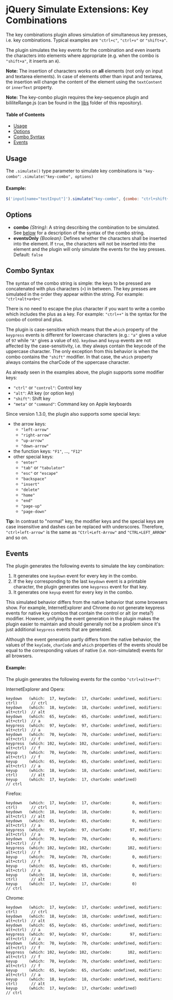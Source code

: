 jQuery Simulate Extensions: Key Combinations
============================================

The key combinations plugin allows simulation of simultaneous key presses, i.e. key combinations.
Typical examples are `"ctrl+c"`, `"ctrl+v"` or `"shift+a"`.

The plugin simulates the key events for the combination and even inserts the characters into elements
where appropriate (e.g. when the combo is `"shift+a"`, it inserts an `A`).

__Note:__ The insertion of characters works on **all** elements (not only on input and textarea elements).
In case of elements other than input and textarea, the insertion will change the content of the
element using the `textContent` or `innerText` property.

__Note:__ The key-combo plugin requires the key-sequence plugin and bililiteRange.js (can be found in the [libs](https://github.com/j-ulrich/jquery-simulate-ext/tree/master/libs) folder of this repository).

#### Table of Contents ####
- [Usage](#usage)
- [Options](#options)
- [Combo Syntax](#combo-syntax)
- [Events](#events)

Usage
-----
The `.simulate()` type parameter to simulate key combinations is `"key-combo"`: `.simulate("key-combo", options)`

#### Example: ####
```javascript
$('input[name="testInput"]').simulate("key-combo", {combo: "ctrl+shift+a"});
```

Options
-------
* __combo__ _{String}_: A string describing the combination to be simulated. See [below](#combo-syntax)
	for a description of the syntax of the combo string.
* __eventsOnly__ _{Boolean}_: Defines whether the characters shall be inserted into the element. If `true`,
	the characters will not be inserted into the element and the plugin will only simulate the events
	for the key presses. Default: `false`

Combo Syntax
------------
The syntax of the combo string is simple: the keys to be pressed are concatenated with plus characters (`+`)
in between. The key presses are simulated in the order they appear within the string.
For example: `"ctrl+alt+a+b+c"`

There is no need to escape the plus character if you want to write a combo which includes the plus as a key.
For example: `"ctrl++"` is the syntax for the combo of control and plus.

The plugin is case-sensitive which means that the `which` property of the `keypress` events is different
for lowercase characters (e.g.: `"a"` gives a value of `97` while `"A"` gives a value of `65`). `keydown`
and `keyup` events are not affected by the case-sensitivity, i.e. they always contain the keycode of
the uppercase character. The only exception from this behavior is when the combo contains the `"shift"`
modifier. In that case, the `which` property always contains the charCode of the uppercase character.

As already seen in the examples above, the plugin supports some modifier keys:
- `"ctrl"` or `"control"`: Control key
- `"alt"`: Alt key (or option key)
- `"shift"`: Shift key
- `"meta"` or `"command"`: Command key on Apple keyboards

Since version 1.3.0, the plugin also supports some special keys:
- the arrow keys:
	- `"left-arrow"`
	- `"right-arrow"`
	- `"up-arrow"`
	- `"down-arrow"`
- the function keys: `"F1"`, ..., `"F12"`
- other special keys:
	- `"enter"`
	- `"tab"` or `"tabulator"`
	- `"esc"` or `"escape"`
	- `"backspace"`
	- `"insert"`
	- `"delete"`
	- `"home"`
	- `"end"`
	- `"page-up"`
	- `"page-down"`


**Tip:** In contrast to "normal" key, the modifier keys and the special keys are case insensitive and
dashes can be replaced with underscores. Therefore, `"ctrl+left-arrow"` is the same as
`"Ctrl+Left-Arrow"` and `"CTRL+LEFT_ARROW"` and so on.

Events
------
The plugin generates the following events to simulate the key combination:

1. It generates one `keydown` event for every key in the combo.
2. If the key corresponding to the last `keydown` event is a printable character, the plugin generates
	one `keypress` event for that key.
3. It generates one `keyup` event for every key in the combo.

This simulated behavior differs from the native behavior that some browsers show. For example,
InternetExplorer and Chrome do not generate keypress events for native key combos that contain the
control or alt (or meta?) modifier. However, unifying the event generation in the plugin makes the
plugin easier to maintain and should generally not be a problem since it's just additional `keypress`
events that are generated.

Although the event generation partly differs from the native behavior, the values of the `keyCode`,
`charCode` and `which` properties of the events should be equal to the corresponding values of
native (i.e. non-simulated) events for all browsers.

#### Example: ####
The plugin generates the following events for the combo `"ctrl+alt+a+f"`:

InternetExplorer and Opera:
```
keydown   (which:  17, keyCode:  17, charCode: undefined, modifiers: ctrl)      // ctrl
keydown   (which:  18, keyCode:  18, charCode: undefined, modifiers: alt+ctrl)  // alt
keydown   (which:  65, keyCode:  65, charCode: undefined, modifiers: alt+ctrl)  // a
keypress  (which:  97, keyCode:  97, charCode: undefined, modifiers: alt+ctrl)  // a
keydown   (which:  70, keyCode:  70, charCode: undefined, modifiers: alt+ctrl)  // f
keypress  (which: 102, keyCode: 102, charCode: undefined, modifiers: alt+ctrl)  // f
keyup     (which:  70, keyCode:  70, charCode: undefined, modifiers: alt+ctrl)  // f
keyup     (which:  65, keyCode:  65, charCode: undefined, modifiers: alt+ctrl)  // a
keyup     (which:  18, keyCode:  18, charCode: undefined, modifiers: ctrl)      // alt
keyup     (which:  17, keyCode:  17, charCode: undefined)                       // ctrl
```

Firefox:
```
keydown   (which:  17, keyCode:  17, charCode:         0, modifiers: ctrl)      // ctrl
keydown   (which:  18, keyCode:  18, charCode:         0, modifiers: alt+ctrl)  // alt
keydown   (which:  65, keyCode:  65, charCode:         0, modifiers: alt+ctrl)  // a
keypress  (which:  97, keyCode:  97, charCode:        97, modifiers: alt+ctrl)  // a
keydown   (which:  70, keyCode:  70, charCode:         0, modifiers: alt+ctrl)  // f
keypress  (which: 102, keyCode: 102, charCode:       102, modifiers: alt+ctrl)  // f
keyup     (which:  70, keyCode:  70, charCode:         0, modifiers: alt+ctrl)  // f
keyup     (which:  65, keyCode:  65, charCode:         0, modifiers: alt+ctrl)  // a
keyup     (which:  18, keyCode:  18, charCode:         0, modifiers: ctrl)      // alt
keyup     (which:  17, keyCode:  17, charCode:         0)                       // ctrl
```

Chrome:
```
keydown   (which:  17, keyCode:  17, charCode: undefined, modifiers: ctrl)      // ctrl
keydown   (which:  18, keyCode:  18, charCode: undefined, modifiers: alt+ctrl)  // alt
keydown   (which:  65, keyCode:  65, charCode: undefined, modifiers: alt+ctrl)  // a
keypress  (which:  97, keyCode:  97, charCode:        97, modifiers: alt+ctrl)  // a
keydown   (which:  70, keyCode:  70, charCode: undefined, modifiers: alt+ctrl)  // f
keypress  (which: 102, keyCode: 102, charCode:       102, modifiers: alt+ctrl)  // f
keyup     (which:  70, keyCode:  70, charCode: undefined, modifiers: alt+ctrl)  // f
keyup     (which:  65, keyCode:  65, charCode: undefined, modifiers: alt+ctrl)  // a
keyup     (which:  18, keyCode:  18, charCode: undefined, modifiers: ctrl)      // alt
keyup     (which:  17, keyCode:  17, charCode: undefined)                       // ctrl
```